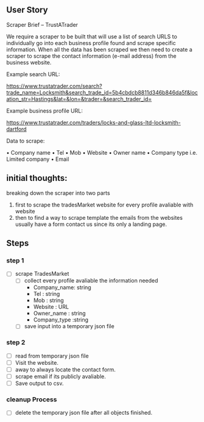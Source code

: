 ## User Story
Scraper Brief – TrustATrader

We require a scraper to be built that will use a list of search URLS to individually go into each business profile found and scrape specific information. When all the data has been scraped we then need to create a scraper to scrape the contact information (e-mail address) from the business website.

Example search URL:

https://www.trustatrader.com/search?trade_name=Locksmith&search_trade_id=5b4cbdcb8811d346b846da5f&location_str=Hastings&lat=&lon=&trader=&search_trader_id=

Example business profile URL:

https://www.trustatrader.com/traders/locks-and-glass-ltd-locksmith-dartford

Data to scrape:

• Company name
• Tel
• Mob
• Website
• Owner name
• Company type i.e. Limited company
• Email
 


## initial thoughts: 
breaking down the scraper into two parts 

1. first to scrape the tradesMarket website for every profile avaliable with website 
2. then to find a way to scrape template the emails from the websites usually have a form contact us since its only a landing page. 


## Steps 

### step 1 
- [ ] scrape TradesMarket 
    - [ ] collect every profile avaliable 
        the information needed 
        * Company_name: string 
        * Tel : string 
        * Mob : string 
        * Website : URL 
        * Owner_name : string 
        * Company_type :string 
    - [ ] save input into a temporary json file 

### step 2
- [ ] read from temporary json file
- [ ] Visit the website.
- [ ] away to always locate the contact form.
- [ ] scrape email if its publicly avaliable. 
- [ ] Save output to csv.

### cleanup Process 
- [ ] delete the temporary json file after all objects finished. 





